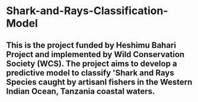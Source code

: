 # Shark-and-Rays-Classification-Model
## This is the project funded by Heshimu Bahari Project and implemented by Wild Conservation Society (WCS). The project aims to develop a predictive model to classify 'Shark and Rays Species caught by artisanl fishers in the Western Indian Ocean, Tanzania coastal waters.
